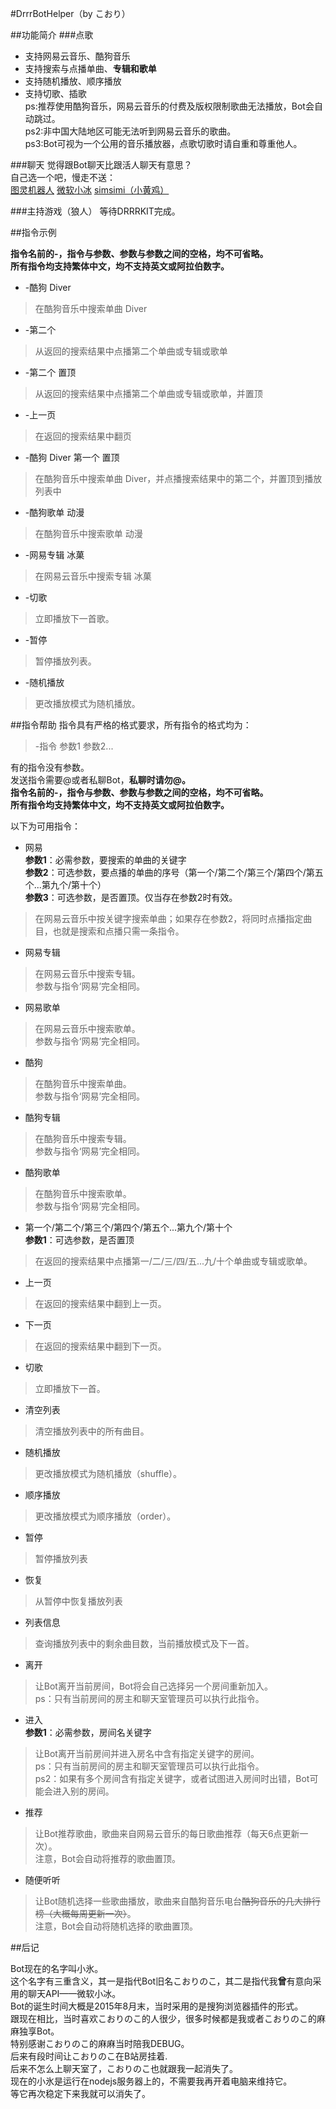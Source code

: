 #DrrrBotHelper（by こおり）

##功能简介
###点歌
+ 支持网易云音乐、酷狗音乐
+ 支持搜索与点播单曲、**专辑和歌单**
+ 支持随机播放、顺序播放
+ 支持切歌、插歌  
ps:推荐使用酷狗音乐，网易云音乐的付费及版权限制歌曲无法播放，Bot会自动跳过。  
ps2:非中国大陆地区可能无法听到网易云音乐的歌曲。  
ps3:Bot可视为一个公用的音乐播放器，点歌切歌时请自重和尊重他人。

###聊天
觉得跟Bot聊天比跟活人聊天有意思？  
自己选一个吧，慢走不送：  
[图灵机器人](http://www.tuling123.com/plugin/proexp.html)
[微软小冰](http://www.msxiaoice.com/)
[simsimi（小黄鸡）](http://www.simsimi.com/)

###主持游戏（狼人）
等待DRRRKIT完成。

##指令示例  

**指令名前的-，指令与参数、参数与参数之间的空格，均不可省略。  
所有指令均支持繁体中文，均不支持英文或阿拉伯数字。**

+ -酷狗 Diver  

>在酷狗音乐中搜索单曲 Diver

+ -第二个  

>从返回的搜索结果中点播第二个单曲或专辑或歌单

+ -第二个 置顶  

>从返回的搜索结果中点播第二个单曲或专辑或歌单，并置顶

+ -上一页  

>在返回的搜索结果中翻页

+ -酷狗 Diver 第一个 置顶  

>在酷狗音乐中搜索单曲 Diver，并点播搜索结果中的第二个，并置顶到播放列表中  
  
+ -酷狗歌单 动漫  

>在酷狗音乐中搜索歌单 动漫  

+ -网易专辑 冰菓  

>在网易云音乐中搜索专辑 冰菓  

+ -切歌  

>立即播放下一首歌。

+ -暂停  

>暂停播放列表。

+ -随机播放  

>更改播放模式为随机播放。  


##指令帮助
指令具有严格的格式要求，所有指令的格式均为：

>-指令 参数1 参数2...

有的指令没有参数。  
发送指令需要@或者私聊Bot，**私聊时请勿@。**  
**指令名前的-，指令与参数、参数与参数之间的空格，均不可省略。  
所有指令均支持繁体中文，均不支持英文或阿拉伯数字。**

以下为可用指令：  
+ 网易  
**参数1**：必需参数，要搜索的单曲的关键字  
**参数2**：可选参数，要点播的单曲的序号（第一个/第二个/第三个/第四个/第五个...第九个/第十个）  
**参数3**：可选参数，是否置顶。仅当存在参数2时有效。  

>在网易云音乐中按关键字搜索单曲；如果存在参数2，将同时点播指定曲目，也就是搜索和点播只需一条指令。

+ 网易专辑  

>在网易云音乐中搜索专辑。  
参数与指令‘网易’完全相同。

+ 网易歌单  

>在网易云音乐中搜索歌单。  
参数与指令‘网易’完全相同。

+ 酷狗  

>在酷狗音乐中搜索单曲。  
参数与指令‘网易’完全相同。

+ 酷狗专辑  

>在酷狗音乐中搜索专辑。  
参数与指令‘网易’完全相同。

+ 酷狗歌单  

>在酷狗音乐中搜索歌单。  
参数与指令‘网易’完全相同。

+ 第一个/第二个/第三个/第四个/第五个...第九个/第十个  
**参数1**：可选参数，是否置顶  

>在返回的搜索结果中点播第一/二/三/四/五...九/十个单曲或专辑或歌单。

+ 上一页  

>在返回的搜索结果中翻到上一页。

+ 下一页  

>在返回的搜索结果中翻到下一页。

+ 切歌  

>立即播放下一首。

+ 清空列表  

>清空播放列表中的所有曲目。

+ 随机播放  

>更改播放模式为随机播放（shuffle）。

+ 顺序播放  

>更改播放模式为顺序播放（order）。

+ 暂停  

>暂停播放列表

+ 恢复  

>从暂停中恢复播放列表

+ 列表信息  

>查询播放列表中的剩余曲目数，当前播放模式及下一首。

+ 离开  

>让Bot离开当前房间，Bot将会自己选择另一个房间重新加入。  
ps：只有当前房间的房主和聊天室管理员可以执行此指令。

+ 进入  
**参数1**：必需参数，房间名关键字  

>让Bot离开当前房间并进入房名中含有指定关键字的房间。  
ps：只有当前房间的房主和聊天室管理员可以执行此指令。  
ps2：如果有多个房间含有指定关键字，或者试图进入房间时出错，Bot可能会进入别的房间。

+ 推荐  

>让Bot推荐歌曲，歌曲来自网易云音乐的每日歌曲推荐（每天6点更新一次）。  
注意，Bot会自动将推荐的歌曲置顶。

+ 随便听听  

>让Bot随机选择一些歌曲播放，歌曲来自酷狗音乐电台~~酷狗音乐的几大排行榜（大概每周更新一次）~~。   
注意，Bot会自动将随机选择的歌曲置顶。

##后记

Bot现在的名字叫小氷。  
这个名字有三重含义，其一是指代Bot旧名こおりのこ，其二是指代我**曾**有意向采用的聊天API——微软小冰。  
Bot的诞生时间大概是2015年8月末，当时采用的是搜狗浏览器插件的形式。  
跟现在相比，当时喜欢こおりのこ的人很少，很多时候都是我或者こおりのこ的麻麻独享Bot。  
特别感谢こおりのこ的麻麻当时陪我DEBUG。  
后来有段时间让こおりのこ在B站房挂着.  
后来不怎么上聊天室了，こおりのこ也就跟我一起消失了。  
现在的小氷是运行在nodejs服务器上的，不需要我再开着电脑来维持它。  
等它再次稳定下来我就可以消失了。  

